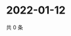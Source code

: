 # 2022-01-12

共 0 条

<!-- BEGIN WEIBO -->
<!-- 最后更新时间 Wed Jan 12 2022 14:01:11 GMT+0800 (China Standard Time) -->

<!-- END WEIBO -->

